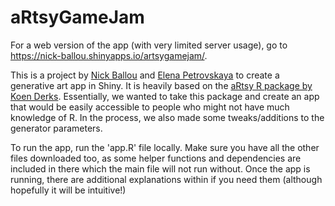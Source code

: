 # aRtsyGameJam

For a web version of the app (with very limited server usage), go to https://nick-ballou.shinyapps.io/artsygamejam/. 

This is a project by [Nick Ballou](https://nickballou.com/) and [Elena Petrovskaya](https://elenapetrovskaya.com) to create a generative art app in Shiny.  It is heavily based on the [aRtsy R package by Koen Derks](https://github.com/koenderks/aRtsy). Essentially, we wanted to take this package and create an app that would be easily accessible to people who might not have much knowledge of R. In the process, we also made some tweaks/additions to the generator parameters. 

To run the app, run the 'app.R' file locally. Make sure you have all the other files downloaded too, as some helper functions and dependencies are included in there which the main file will not run without. Once the app is running, there are additional explanations within if you need them (although hopefully it will be intuitive!)
